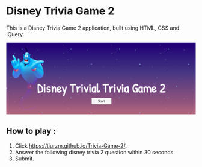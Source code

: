 # Disney Trivia Game 2

This is a Disney Trivia Game 2 application, built using HTML, CSS and jQuery.

![Home Page](./assets/images/rd.png)

## How to play :

1. Click https://tiurzm.github.io/Trivia-Game-2/.
2. Answer the following disney trivia 2 question within 30 seconds.
3. Submit. 
